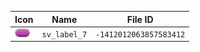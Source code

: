 | Icon | Name | File ID |
| ---  | ---  | ---     |
| ![](sv_label_7.png) | `sv_label_7` | `-1412012063857583412` |
